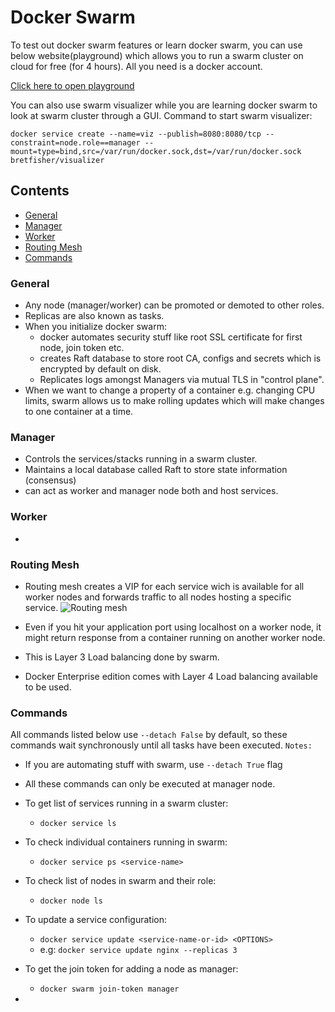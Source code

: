 # Docker Swarm

To test out docker swarm features or learn docker swarm, you can use below website(playground)
which allows you to run a swarm cluster on cloud for free (for 4 hours). All you need is a docker
account. 

[Click here to open playground](https://labs.play-with-docker.com/)

You can also use swarm visualizer while you are learning docker swarm to look at swarm cluster through a GUI.
Command to start swarm visualizer:

```docker service create --name=viz --publish=8080:8080/tcp --constraint=node.role==manager --mount=type=bind,src=/var/run/docker.sock,dst=/var/run/docker.sock bretfisher/visualizer```

## Contents

- [General](#General)
- [Manager](#Manager)
- [Worker](#Worker)
- [Routing Mesh](#Routing-mesh)
- [Commands](#Commands)

### General

- Any node (manager/worker) can be promoted or demoted to other roles.
- Replicas are also known as tasks. 
- When you initialize docker swarm:
    - docker automates security stuff like root SSL certificate for first node, join token etc.
    - creates Raft database to store root CA, configs and secrets which is encrypted by default on disk.
    - Replicates logs amongst Managers via mutual TLS in "control plane".
- When we want to change a property of a container e.g. changing CPU limits, swarm allows us to make rolling updates which will make changes to one container at a time.

### Manager

- Controls the services/stacks running in a swarm cluster.
- Maintains a local database called Raft to store state information (consensus)
- can act as worker and manager node both and host services.

### Worker

- 


### Routing Mesh

- Routing mesh creates a VIP for each service wich is available for all worker 
nodes and forwards traffic to all nodes hosting a specific service.
![Routing mesh](images/swarm-mesh.png)

- Even if you hit your application port using localhost on a worker node, it might return
response from a container running on another worker node. 
- This is Layer 3 Load balancing done by swarm.
- Docker Enterprise edition comes with Layer 4 Load balancing available to be used.

### Commands

All commands listed below use ```--detach False``` by default, so these commands
wait synchronously until all tasks have been executed. 
```Notes:``` 
- If you are automating stuff with swarm, use ```--detach True``` flag
- All these commands can only be executed at manager node.

- To get list of services running in a swarm cluster:
    - ```docker service ls ```
- To check individual containers running in swarm:
    - ```docker service ps <service-name>```
- To check list of nodes in swarm and their role:
    - ```docker node ls```
- To update a service configuration:
    - ```docker service update <service-name-or-id> <OPTIONS>```
    - e.g: ```docker service update nginx --replicas 3```
- To get the join token for adding a node as manager:
    - ```docker swarm join-token manager```
- 